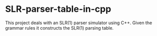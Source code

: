 # SLR-parser-table-in-cpp
This project deals with an SLR(1) parser simulator using C++. Given the grammar rules it constructs the SLR(1) parsing table.
